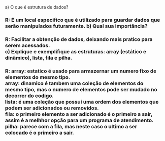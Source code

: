 a) O que é estrutura de dados? <h3>
R: É um local especifico que é utilizado para guardar dados que serão manipulados futuramente.
b) Qual sua importância?  <h3>
R: Facilitar a obtenção de dados, deixando mais pratico para serem acessados.  
c) Explique e exemplifique as estruturas: array (estático e dinâmico), lista, fila e pilha.  <h3>
R: array: estatico é usado para armazernar um numero fixo de elementos do mesmo tipo.  
   array: dinamico é tambem uma coleção de elementos do mesmo tipo, mas o numero de elementos pode ser mudado no decorrer do codigo.  
   lista: é uma coleção que possui uma ordem dos elementos que podem ser adicionados ou removidos.  
   fila: o primeiro elemento a ser adicionado é o primeiro a sair, assim é a melhhor opção para um programa de atendimento.  
   pilha: parece com a fila, mas neste caso o ultimo a ser colocado é o primeiro a sair.
   
